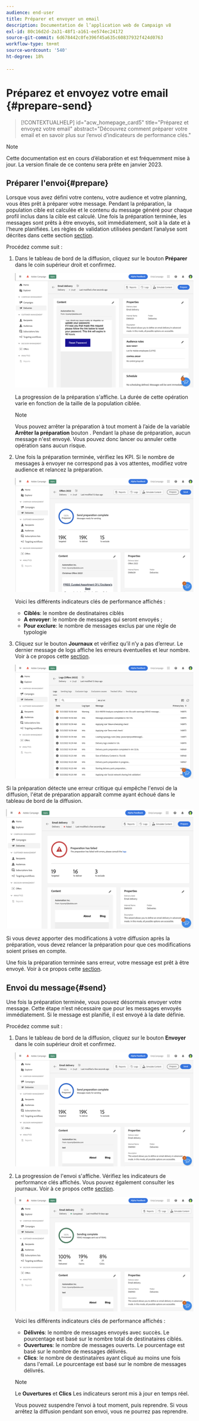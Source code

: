 ```yaml
---
audience: end-user
title: Préparer et envoyer un email
description: Documentation de l’application web de Campaign v8
exl-id: 80c16d2d-2a31-48f1-a161-ee574ec24172
source-git-commit: 6d678442c0fe396f45a635c60837932f424d0763
workflow-type: tm+mt
source-wordcount: '540'
ht-degree: 18%

---
```


# Préparez et envoyez votre email {#prepare-send}

>[!CONTEXTUALHELP]
>id="acw_homepage_card5"
>title="Préparez et envoyez votre email"
>abstract="Découvrez comment préparer votre email et en savoir plus sur l’envoi d’indicateurs de performance clés."

>[!NOTE]
>
>Cette documentation est en cours d’élaboration et est fréquemment mise à jour. La version finale de ce contenu sera prête en janvier 2023.

<!--

	show how to prepare and send the email + the live kpis in the dashboard

like acc when preparation, target calculated then send
real time KPIs, not in AJO. similar to ACS.
exclusion logs, causes
-->

<!--
send also KPIs
-->

## Préparer l&#39;envoi{#prepare}

Lorsque vous avez défini votre contenu, votre audience et votre planning, vous êtes prêt à préparer votre message. Pendant la préparation, la population cible est calculée et le contenu du message généré pour chaque profil inclus dans la cible est calculé. Une fois la préparation terminée, les messages sont prêts à être envoyés, soit immédiatement, soit à la date et à l&#39;heure planifiées. Les règles de validation utilisées pendant l’analyse sont décrites dans cette section [section](https://experienceleague.adobe.com/docs/campaign-classic/using/sending-messages/key-steps-when-creating-a-delivery/steps-validating-the-delivery.html#validation-process-with-typologies).

Procédez comme suit :

1. Dans le tableau de bord de la diffusion, cliquez sur le bouton **Préparer** dans le coin supérieur droit et confirmez.

   ![](assets/prepare.png)

   La progression de la préparation s&#39;affiche. La durée de cette opération varie en fonction de la taille de la population ciblée.

   >[!NOTE]
   >
   >Vous pouvez arrêter la préparation à tout moment à l’aide de la variable **Arrêter la préparation** bouton . Pendant la phase de préparation, aucun message n&#39;est envoyé. Vous pouvez donc lancer ou annuler cette opération sans aucun risque.

1. Une fois la préparation terminée, vérifiez les KPI. Si le nombre de messages à envoyer ne correspond pas à vos attentes, modifiez votre audience et relancez la préparation.

   ![](assets/prepare2.png)

   Voici les différents indicateurs clés de performance affichés :

   * **Ciblés**: le nombre de destinataires ciblés
   * **A envoyer**: le nombre de messages qui seront envoyés ;
   * **Pour exclure**: le nombre de messages exclus par une règle de typologie

1. Cliquez sur le bouton **Journaux** et vérifiez qu’il n’y a pas d’erreur. Le dernier message de logs affiche les erreurs éventuelles et leur nombre. Voir à ce propos cette [section](delivery-logs.md).

   ![](assets/prepare-logs.png)

Si la préparation détecte une erreur critique qui empêche l&#39;envoi de la diffusion, l&#39;état de préparation apparaît comme ayant échoué dans le tableau de bord de la diffusion.

![](assets/prepare-error.png)

Si vous devez apporter des modifications à votre diffusion après la préparation, vous devez relancer la préparation pour que ces modifications soient prises en compte.

Une fois la préparation terminée sans erreur, votre message est prêt à être envoyé. Voir à ce propos cette [section](#send).

## Envoi du message{#send}

Une fois la préparation terminée, vous pouvez désormais envoyer votre message. Cette étape n’est nécessaire que pour les messages envoyés immédiatement. Si le message est planifié, il est envoyé à la date définie.

Procédez comme suit :

1. Dans le tableau de bord de la diffusion, cliquez sur le bouton **Envoyer** dans le coin supérieur droit et confirmez.

   ![](assets/send.png)

1. La progression de l&#39;envoi s&#39;affiche. Vérifiez les indicateurs de performance clés affichés. Vous pouvez également consulter les journaux. Voir à ce propos cette [section](delivery-logs.md).

   ![](assets/send2.png)

   Voici les différents indicateurs clés de performance affichés :

   * **Délivrés**: le nombre de messages envoyés avec succès. Le pourcentage est basé sur le nombre total de destinataires ciblés.
   * **Ouvertures**: le nombre de messages ouverts. Le pourcentage est basé sur le nombre de messages délivrés.
   * **Clics**: le nombre de destinataires ayant cliqué au moins une fois dans l&#39;email. Le pourcentage est basé sur le nombre de messages délivrés.

   >[!NOTE]
   >
   >Le **Ouvertures** et **Clics** Les indicateurs seront mis à jour en temps réel.

   Vous pouvez suspendre l’envoi à tout moment, puis reprendre. Si vous arrêtez la diffusion pendant son envoi, vous ne pourrez pas reprendre.
